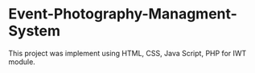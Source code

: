 # Event-Photography-Managment-System
This project was implement using HTML, CSS, Java Script, PHP for IWT module.
